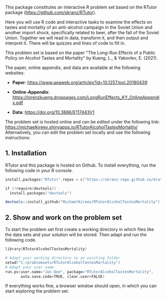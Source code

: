 This package constitutes an interactive R problem set based on the RTutor package (https://github.com/skranz/RTutor). 

Here you will use R code and interactive tasks to examine the effects on tastes and mortality of an anti-alcohol campaign in the Soviet Union and another import shock, specifically related to beer, after the fall of the Soviet Union. Together we will read in data, transform it, and then output and interpret it. There will be quizzes and lines of code to fill in.

This problem set is based on the paper "The Long-Run Effects of a Public Policy on Alcohol Tastes and Mortality" by Kueng, L., & Yakovlev, E. (2021).

The paper, online appendix, and data are available at the following websites:

- **Paper**: https://www.aeaweb.org/articles?id=10.1257/pol.20180439

- **Online-Appendix**: https://lorenzkueng.droppages.com/LongRunEffects_KY_OnlineAppendix.pdf

- **Data**: https://doi.org/10.3886/E117443V1


The problem set is hosted online and can be edited under the following link: https://michaelkireev.shinyapps.io/RTutorAlcoholTastesMortality/
Alternatively, you can edit the problem set locally and use the following instructions:


## 1. Installation

RTutor and this package is hosted on Github. To install everything, run the following code in your R console.
```s
install.packages("RTutor",repos = c("https://skranz-repo.github.io/drat/",getOption("repos")))

if (!require(devtools))
  install.packages("devtools")

devtools::install_github("MichaelKireev/RTutorAlcoholTastesMortality")
```

## 2. Show and work on the problem set
To start the problem set first create a working directory in which files like the data sets and your solution will be stored. Then adapt and run the following code.
```s
library(RTutorAlcoholTastesMortality)

# Adapt your working directory to an existing folder
setwd("C:/problemsets/RTutorAlcoholTastesMortality")
# Adapt your user name
run.ps(user.name="Jon Doe", package="RTutorAlcoholTastesMortality",
       auto.save.code=TRUE, clear.user=FALSE)
```
If everything works fine, a browser window should open, in which you can start exploring the problem set.
